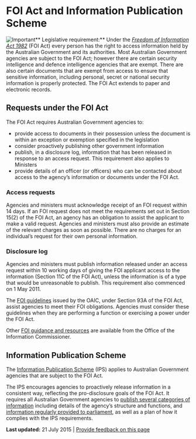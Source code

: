 FOI Act and Information Publication Scheme
==========================================

![Important](../sites/g/files/net466/f/styles/large/public/importanticon.png%3Fitok=9UI4A82t "Important")** Legislative requirement:** Under the [*Freedom of Information Act 1982*](http://www.austlii.edu.au/au/legis/cth/consol_act/foia1982222/) (FOI Act) every person has the right to access information held by the Australian Government and its authorities. Most Australian Government agencies are subject to the FOI Act; however there are certain security intelligence and defence intelligence agencies that are exempt. There are also certain documents that are exempt from access to ensure that sensitive information, including personal, secret or national security information is properly protected. The FOI Act extends to paper and electronic records.

Requests under the FOI Act
--------------------------

The FOI Act requires Australian Government agencies to:

-   provide access to documents in their possession unless the document is within an exception or exemption specified in the legislation
-   consider proactively publishing other government information
-   publish, in a disclosure log, information that has been released in response to an access request. This requirement also applies to Ministers
-   provide details of an officer (or officers) who can be contacted about access to the agency’s information or documents under the FOI Act.

### Access requests

Agencies and ministers must acknowledge receipt of an FOI request within 14 days. If an FOI request does not meet the requirements set out in Section 15(2) of the FOI Act, an agency has an obligation to assist the applicant to make a valid request. Agencies and ministers must also provide an estimate of the relevant charges as soon as possible. There are no charges for an individual’s request for their own personal information.

### Disclosure log

Agencies and ministers must publish information released under an access request within 10 working days of giving the FOI applicant access to the information (Section 11C of the FOI Act), unless the information is of a type that would be unreasonable to publish. This requirement also commenced on 1 May 2011.

The [FOI guidelines](http://www.oaic.gov.au/freedom-of-information/applying-the-foi-act/foi-guidelines/) issued by the OAIC, under Section 93A of the FOI Act, assist agencies to meet their FOI obligations. Agencies must consider these guidelines when they are performing a function or exercising a power under the FOI Act.

Other [FOI guidance and resources](http://www.oaic.gov.au/freedom-of-information/foi-resources/freedom-of-information-agency-resources/) are available from the Office of the Information Commissioner.

Information Publication Scheme
------------------------------

The [Information Publication Scheme](http://www.oaic.gov.au/freedom-of-information/freedom-of-information-act/the-information-publication-scheme) (IPS) applies to Australian Government agencies that are subject to the FOI Act.

The IPS encourages agencies to proactively release information in a consistent way, reflecting the pro-disclosure goals of the FOI Act. It requires all Australian Government agencies to [publish several categories of information](http://www.oaic.gov.au/freedom-of-information/freedom-of-information-act/the-information-publication-scheme) including details of the agency’s structure and functions, and [information regularly provided to parliament](http://www.dpmc.gov.au/pmc/publication/guidelines-presentation-documents-parliament), as well as a plan of how it complies with the IPS requirements.

**Last updated:** 21 July 2015 | [Provide feedback on this page](../feedback%3Furl_from=FoI.html)

